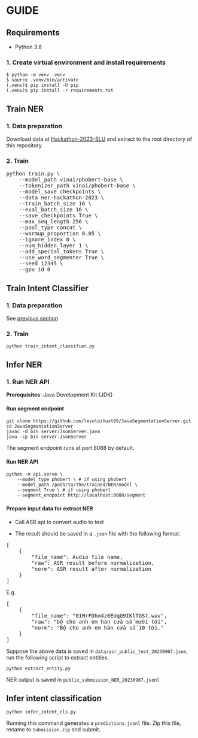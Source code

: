 # GUIDE
## Requirements
- Python 3.8
### 1. Create virtual environment and install requirements
```shell
$ python -m venv .venv
$ source .venv/bin/activate
(.venv)$ pip install -U pip
(.venv)$ pip install -r requirements.txt
```

## Train NER

### <a name="data-preparation"></a> 1. Data preparation
Download data at [Hackathon-2023-SLU](https://drive.google.com/file/d/1MqG7cUIc8XMQNeTK-pzoaKqR65l2UUQF/view?usp=sharing) and extract to the root directory of this repository.

### 2. Train
<pre>
python train.py \
    --model_path vinai/phobert-base \
    --tokenizer_path vinai/phobert-base \
    --model_save checkpoints \
    --data ner-hackathon-2023 \
    --train_batch_size 16 \
    --eval_batch_size 16 \
    --save_checkpoints True \
    --max_seq_length 256 \
    --pool_type concat \
    --warmup_proportion 0.05 \
    --ignore_index 0 \
    --num_hidden_layer 1 \
    --add_special_tokens True \
    --use_word_segmenter True \
    --seed 12345 \
    --gpu_id 0
</pre>

## Train Intent Classifier
### 1. Data preparation
See [previous section](#data-preparation)
### 2. Train
```shell
python train_intent_classifier.py
```

## Infer NER
### 1. Run NER API

**Prerequisites**: Java Development Kit (JDK)

#### Run segment endpoint
```shell
git clone https://github.com/levuloihust99/JavaSegmentationServer.git
cd JavaSegmentationServer
javac -d bin server/JsonServer.java
java -cp bin server.JsonServer
```
The segment endpoint runs at port 8088 by default.

#### Run NER API
```shell
python -m api.serve \
    --model_type phobert \ # if using phobert
    --model_path /path/to/the/trained/NER/model \
    --segment True \ # if using phobert
    --segment_endpoint http://localhost:8088/segment
```

#### Prepare input data for extract NER

* Call ASR api to convert audio to text

* The result should be saved in a `.json` file with the following format:
<pre>
[
    {
        "file_name": Audio file name,
        "raw": ASR result before normalization,
        "norm": ASR result after normalization
    }
]
</pre>

E.g.

<pre>
[
    {
        "file_name": "01MrFDhm4z0EUqG9IKlTGSt.wav",
        "raw": "bộ cho anh em hàn cửa số mười tới",
        "norm": "Bộ cho anh em hàn cửa số 10 tới."
    }
]
</pre>

Suppose the above data is saved in `data/asr_public_test_20230907.json`, run the following script to extract entities.

```shell
python extract_entity.py
```

NER output is saved in `public_submission_NER_20230907.jsonl`

## Infer intent classification
```shell
python infer_intent_cls.py
```

Running this command generates a `predictions.jsonl` file. Zip this file, rename to `Submission.zip` and submit.